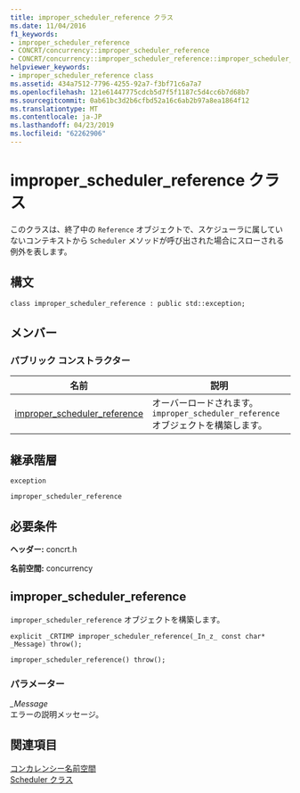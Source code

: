 ```yaml
---
title: improper_scheduler_reference クラス
ms.date: 11/04/2016
f1_keywords:
- improper_scheduler_reference
- CONCRT/concurrency::improper_scheduler_reference
- CONCRT/concurrency::improper_scheduler_reference::improper_scheduler_reference
helpviewer_keywords:
- improper_scheduler_reference class
ms.assetid: 434a7512-7796-4255-92a7-f3bf71c6a7a7
ms.openlocfilehash: 121e61447775cdcb5d7f5f1187c5d4cc6b7d68b7
ms.sourcegitcommit: 0ab61bc3d2b6cfbd52a16c6ab2b97a8ea1864f12
ms.translationtype: MT
ms.contentlocale: ja-JP
ms.lasthandoff: 04/23/2019
ms.locfileid: "62262906"
---
```

# <a name="improperschedulerreference-class"></a>improper_scheduler_reference クラス

このクラスは、終了中の `Reference` オブジェクトで、スケジューラに属していないコンテキストから `Scheduler` メソッドが呼び出された場合にスローされる例外を表します。

## <a name="syntax"></a>構文

```
class improper_scheduler_reference : public std::exception;
```

## <a name="members"></a>メンバー

### <a name="public-constructors"></a>パブリック コンストラクター

|名前|説明|
|----------|-----------------|
|[improper_scheduler_reference](#ctor)|オーバーロードされます。 `improper_scheduler_reference` オブジェクトを構築します。|

## <a name="inheritance-hierarchy"></a>継承階層

`exception`

`improper_scheduler_reference`

## <a name="requirements"></a>必要条件

**ヘッダー:** concrt.h

**名前空間:** concurrency

##  <a name="ctor"></a> improper_scheduler_reference

`improper_scheduler_reference` オブジェクトを構築します。

```
explicit _CRTIMP improper_scheduler_reference(_In_z_ const char* _Message) throw();

improper_scheduler_reference() throw();
```

### <a name="parameters"></a>パラメーター

*_Message*<br/>
エラーの説明メッセージ。

## <a name="see-also"></a>関連項目

[コンカレンシー名前空間](concurrency-namespace.md)<br/>
[Scheduler クラス](scheduler-class.md)
